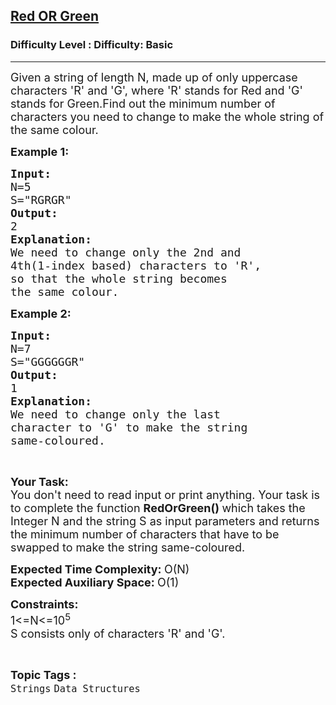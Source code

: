 <h2><a href="https://www.geeksforgeeks.org/problems/red-or-green5711/1?page=5&difficulty=Basic&status=unsolved,attempted&sortBy=accuracy">Red OR Green</a></h2><h3>Difficulty Level : Difficulty: Basic</h3><hr><div class="problems_problem_content__Xm_eO"><p><span style="font-size:18px">Given a string of length N, made up of only uppercase characters 'R' and 'G', where 'R' stands for Red and 'G' stands for Green.Find out the minimum number of characters you need to change to make the whole string of the same colour.</span></p>

<p><span style="font-size:18px"><strong>Example 1:</strong></span></p>

<pre><span style="font-size:18px"><strong>Input:</strong>
N=5
S="RGRGR"
<strong>Output:</strong>
2
<strong>Explanation:
</strong>We need to change only the 2nd and 
4th(1-index based) characters to 'R', 
so that the whole string becomes 
the same colour.</span></pre>

<p><span style="font-size:18px"><strong>Example 2:</strong></span></p>

<pre><span style="font-size:18px"><strong>Input:</strong>
N=7
S="GGGGGGR"
<strong>Output:</strong>
1
<strong>Explanation:
</strong>We need to change only the last 
character to 'G' to make the string 
same-coloured.</span></pre>

<p>&nbsp;</p>

<p><span style="font-size:18px"><strong>Your Task:</strong><br>
You don't need to read input or print anything. Your task is to complete the function <strong>RedOrGreen()&nbsp;</strong>which takes the Integer N and the string&nbsp;S&nbsp;as input parameters and returns the minimum number of characters that have to be swapped to make the string same-coloured.</span></p>

<p><span style="font-size:18px"><strong>Expected Time Complexity:&nbsp;</strong>O(N)<br>
<strong>Expected Auxiliary Space:&nbsp;</strong>O(1)</span></p>

<p><span style="font-size:18px"><strong>Constraints:</strong><br>
1&lt;=N&lt;=10<sup>5</sup><br>
S consists only of characters 'R' and 'G'.</span></p>
</div><br><p><span style=font-size:18px><strong>Topic Tags : </strong><br><code>Strings</code>&nbsp;<code>Data Structures</code>&nbsp;